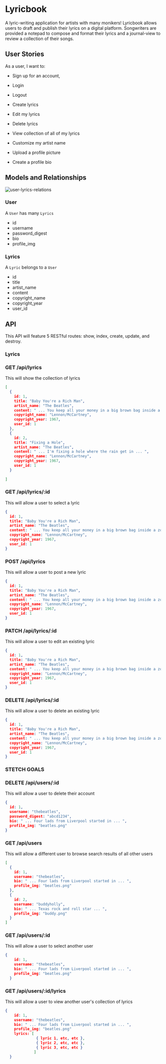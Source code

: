# Lyricbook

A lyric-writing application for artists with many monikers! Lyricbook allows users to draft and publish their lyrics on a digital platform. Songwriters are provided a notepad to compose and format their lyrics and a journal-view to review a collection of their songs. 

## User Stories

As a user, I want to:

* Sign up for an account, 
* Login
* Logout
* Create lyrics
* Edit my lyrics 
* Delete lyrics 
* View collection of all of my lyrics

* Customize my artist name
* Upload a profile picture 
* Create a profile bio 

## Models and Relationships

![user-lyrics-relations](https://user-images.githubusercontent.com/85265620/137038250-6cd5995f-3a06-4595-bc71-eb48a87d4f00.png)

### User

A `User` has many `Lyrics` 

* id
* username
* password_digest
* bio
* profile_img

### Lyrics

A `Lyric` belongs to a `User`

* id
* title
* artist_name
* content
* copyright_name
* copyright_year
* user_id

## API

This API will feature 5 RESTful routes: show, index, create, update, and destroy.

### Lyrics

### GET /api/lyrics
This will show the collection of lyrics

```json
[
  { 
    id: 1,
    title: "Baby You're a Rich Man",
    artist_name: "The Beatles",
    content: " ... You keep all your money in a big brown bag inside a zoo What a thing to do Baby you're a rich man ... ",
    copyright_name: "Lennon/McCartney",
    copyright_year: 1967,
    user_id: 1
  },
  { 
    id: 2,
    title: "Fixing a Hole",
    artist_name: "The Beatles",
    content: " ... I'm fixing a hole where the rain get in ... ",
    copyright_name: "Lennon/McCartney",
    copyright_year: 1967,
    user_id: 1
  }
  
]
```

### GET /api/lyrics/:id
This will allow a user to select a lyric

```json
{ 
  id: 1,
  title: "Baby You're a Rich Man",
  artist_name: "The Beatles",
  content: " ... You keep all your money in a big brown bag inside a zoo What a thing to do Baby you're a rich man ... ",
  copyright_name: "Lennon/McCartney",
  copyright_year: 1967,
  user_id: 1
}
```

### POST /api/lyrics
This will allow a user to post a new lyric

```json
{ 
  id: 1,
  title: "Baby You're a Rich Man",
  artist_name: "The Beatles",
  content: " ... You keep all your money in a big brown bag inside a zoo What a thing to do Baby you're a rich man ... ",
  copyright_name: "Lennon/McCartney",
  copyright_year: 1967,
  user_id: 1
}
```

### PATCH /api/lyrics/:id
This will allow a user to edit an existing lyric

```json
{ 
  id: 1,
  title: "Baby You're a Rich Man",
  artist_name: "The Beatles",
  content: " ... You keep all your money in a big brown bag inside a zoo What a thing to do Baby you're a rich man ... ",
  copyright_name: "Lennon/McCartney",
  copyright_year: 1967,
  user_id: 1
}
```

### DELETE /api/lyrics/:id
This will allow a user to delete an existing lyric

```json
{ 
  id: 1,
  title: "Baby You're a Rich Man",
  artist_name: "The Beatles",
  content: " ... You keep all your money in a big brown bag inside a zoo What a thing to do Baby you're a rich man ... ",
  copyright_name: "Lennon/McCartney",
  copyright_year: 1967,
  user_id: 1
}
```

### STETCH GOALS

### DELETE /api/users/:id
This will allow a user to delete their account

```json
{
  id: 1,
  username: "thebeatles",
  password_digest: "abcd1234",
  bio: " ... Four lads from Liverpool started in ... ",
  profile_img: "beatles.png"
}
```

### GET /api/users
This will allow a different user to browse search results of all other users

```json
[
  {
    id: 1,
    username: "thebeatles",
    bio: " ... Four lads from Liverpool started in ... ",
    profile_img: "beatles.png"
  },
  {
    id: 2,
    username: "buddyholly",
    bio: " ... Texas rock and roll star ... ",
    profile_img: "buddy.png"
  }
]
```

### GET /api/users/:id
This will allow a user to select another user

```json
{
    id: 1,
    username: "thebeatles",
    bio: " ... Four lads from Liverpool started in ... ",
    profile_img: "beatles.png"
  }
```

### GET /api/users/:id/lyrics
This will allow a user to view another user's collection of lyrics

```json
{
    id: 1,
    username: "thebeatles",
    bio: " ... Four lads from Liverpool started in ... ",
    profile_img: "beatles.png"
    lyrics: [
              { lyric 1, etc, etc },
              { lyric 2, etc, etc },
              { lyric 3, etc, etc }
             ]
  }
```
